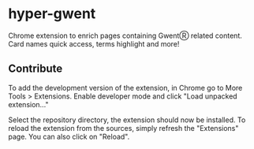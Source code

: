 # hyper-gwent

Chrome extension to enrich pages containing GwentⓇ related content.
Card names quick access, terms highlight and more!

## Contribute

To add the development version of the extension, in Chrome go to More Tools > Extensions.
Enable developer mode and click "Load unpacked extension..."

Select the repository directory, the extension should now be installed.
To reload the extension from the sources, simply refresh the "Extensions" page.
You can also click on "Reload".

